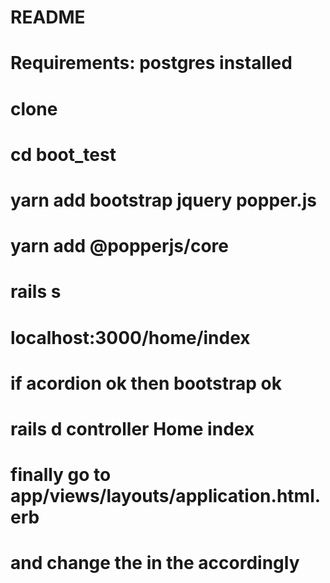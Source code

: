 # README
# Requirements: postgres installed
# 
# clone
# cd boot_test
# yarn add bootstrap jquery popper.js
# yarn add @popperjs/core
# 
# rails s
# localhost:3000/home/index
# if acordion ok then bootstrap ok
# rails d controller Home index
# 
# finally go to app/views/layouts/application.html.erb
# and change the <title>BootTest</title> in the <head> accordingly

